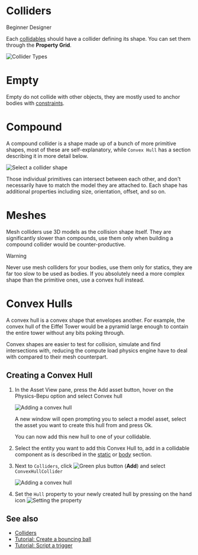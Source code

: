# Colliders

<span class="badge text-bg-primary">Beginner</span>
<span class="badge text-bg-success">Designer</span>

Each [collidables](colliders.md) should have a collider defining its shape. You can set them through the **Property Grid**.

![Collider Types](media/collider-types.png)

# Empty

Empty do not collide with other objects, they are mostly used to anchor bodies with [constraints](constraints.md).

# Compound

A compound collider is a shape made up of a bunch of more primitive shapes, most of these are self-explanatory, while `Convex Hull` has a section describing it in more detail below.

![Select a collider shape](media/compound-types.png)

Those individual primitives can intersect between each other, and don't necessarily have to match the model they are attached to. Each shape has additional properties including size, orientation, offset, and so on.

# Meshes

Mesh colliders use 3D models as the collision shape itself. They are significantly slower than compounds, use them only when building a compound collider would be counter-productive.

> [!WARNING]
> Never use mesh colliders for your bodies, use them only for statics, they are far too slow to be used as bodies. If you absolutely need a more complex shape than the primitive ones, use a convex hull instead.

# Convex Hulls

A convex hull is a convex shape that envelopes another. For example, the convex hull of the Eiffel Tower would be a pyramid large enough to contain the entire tower without any bits poking through.

Convex shapes are easier to test for collision, simulate and find intersections with, reducing the compute load physics engine have to deal with compared to their mesh counterpart.

## Creating a Convex Hull

1. In the Asset View pane, press the Add asset button, hover on the Physics-Bepu option and select Convex hull

   ![Adding a convex hull](media/convex-hull-add-asset.png)

   A new window will open prompting you to select a model asset, select the asset you want to create this hull from and press Ok.

   You can now add this new hull to one of your collidable.

2. Select the entity you want to add this Convex Hull to, add in a collidable component as is described in the [static](static-colliders.md) or [body](rigid-bodies.md) section.

3. Next to `Colliders`, click ![Green plus button](~/manual/game-studio/media/green-plus-icon.png) (**Add**) and select `ConvexHullCollider`

   ![Adding a convex hull](media/convex-hull-add-to-component.png)

4. Set the `Hull` property to your newly created hull by pressing on the hand icon
   ![Setting the property](media/convex-hull-set-hull.png)

## See also

* [Colliders](colliders.md)
* [Tutorial: Create a bouncing ball](create-a-bouncing-ball.md)
* [Tutorial: Script a trigger](script-a-trigger.md)